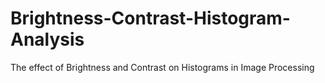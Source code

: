 # Brightness-Contrast-Histogram-Analysis
The effect of Brightness and Contrast on Histograms in Image Processing
